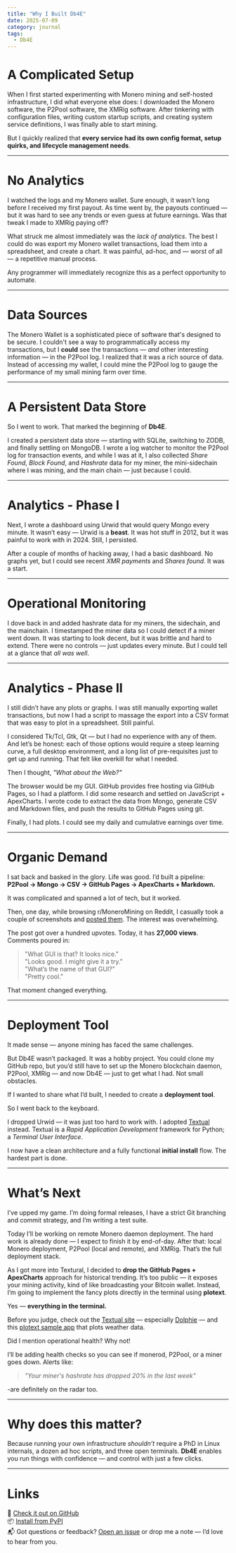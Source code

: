 ```yaml
---
title: "Why I Built Db4E"
date: 2025-07-09
category: journal
tags: 
  - Db4E
---
```


# A Complicated Setup

When I first started experimenting with Monero mining and self-hosted infrastructure, I did what everyone else does: I downloaded the Monero software, the P2Pool software, the XMRig software. After tinkering with configuration files, writing custom startup scripts, and creating system service definitions, I was finally able to start mining.

But I quickly realized that **every service had its own config format, setup quirks, and lifecycle management needs**.

---

# No Analytics

I watched the logs and my Monero wallet. Sure enough, it wasn't long before I received my first payout. As time went by, the payouts continued — but it was hard to see any trends or even guess at future earnings. Was that tweak I made to XMRig paying off?

What struck me almost immediately was the *lack of analytics*. The best I could do was export my Monero wallet transactions, load them into a spreadsheet, and create a chart. It was painful, ad-hoc, and — worst of all — a repetitive manual process.

Any programmer will immediately recognize this as a perfect opportunity to automate.

---

# Data Sources

The Monero Wallet is a sophisticated piece of software that's designed to be secure. I couldn't see a way to programmatically access my transactions, but I **could** see the transactions — *and* other interesting information — in the P2Pool log. I realized that it was a rich source of data. Instead of accessing my wallet, I could mine the P2Pool log to gauge the performance of my small mining farm over time.

---

# A Persistent Data Store

So I went to work. That marked the beginning of **Db4E**.

I created a persistent data store — starting with SQLite, switching to ZODB, and finally settling on MongoDB. I wrote a log watcher to monitor the P2Pool log for transaction events, and while I was at it, I also collected *Share Found*, *Block Found*, and *Hashrate* data for my miner, the mini-sidechain where I was mining, and the main chain — just because I could.

---

# Analytics - Phase I

Next, I wrote a dashboard using Urwid that would query Mongo every minute. It wasn’t easy — Urwid is a **beast**. It was hot stuff in 2012, but it was painful to work with in 2024. Still, I persisted.

After a couple of months of hacking away, I had a basic dashboard. No graphs yet, but I could see recent *XMR payments* and *Shares found*. It was a start.

---

# Operational Monitoring

I dove back in and added hashrate data for my miners, the sidechain, and the mainchain. I timestamped the miner data so I could detect if a miner went down. It was starting to look decent, but it was brittle and hard to extend. There were no controls — just updates every minute. But I could tell at a glance that *all was well*.

---

# Analytics - Phase II

I still didn’t have any plots or graphs. I was still manually exporting wallet transactions, but now I had a script to massage the export into a CSV format that was easy to plot in a spreadsheet. Still painful.

I considered Tk/Tcl, Gtk, Qt — but I had no experience with any of them. And let’s be honest: each of those options would require a steep learning curve, a full desktop environment, and a long list of pre-requisites just to get up and running. That felt like overkill for what I needed.

Then I thought, *"What about the Web?"*

The browser would be my GUI. GitHub provides free hosting via GitHub Pages, so I had a platform. I did some research and settled on JavaScript + ApexCharts. I wrote code to extract the data from Mongo, generate CSV and Markdown files, and push the results to GitHub Pages using git.

Finally, I had plots. I could see my daily and cumulative earnings over time.

---

# Organic Demand

I sat back and basked in the glory. Life was good. I’d built a pipeline:  
**P2Pool → Mongo → CSV → GitHub Pages → ApexCharts + Markdown.**  

It was complicated and spanned a lot of tech, but it worked.

Then, one day, while browsing r/MoneroMining on Reddit, I casually took a couple of screenshots and [posted them](https://www.reddit.com/r/MoneroMining/comments/1kvk3fc/my_mining_farm_dashboard_im_on_the_mini_sidechain/). The interest was overwhelming.

The post got over a hundred upvotes. Today, it has **27,000 views**.  Comments poured in:  

> "What GUI is that? It looks nice."  
> "Looks good. I might give it a try."  
> "What’s the name of that GUI?"  
> "Pretty cool."

That moment changed everything.

---

# Deployment Tool

It made sense — anyone mining has faced the same challenges.

But Db4E wasn’t packaged. It was a hobby project. You could clone my GitHub repo, but you’d still have to set up the Monero blockchain daemon, P2Pool, XMRig — and now Db4E — just to get what I had. Not small obstacles.

If I wanted to share what I’d built, I needed to create a **deployment tool**.

So I went back to the keyboard.

I dropped Urwid — it was just too hard to work with. I adopted [Textual]() instead. Textual is a *Rapid Application Development* framework for Python; a *Terminal User Interface*. 

I now have a clean architecture and a fully functional **initial install** flow. The hardest part is done.

---

# What’s Next

I’ve upped my game. I’m doing formal releases, I have a strict Git branching and commit strategy, and I’m writing a test suite.

Today I’ll be working on remote Monero daemon deployment. The hard work is already done — I expect to finish it by end-of-day. After that: local Monero deployment, P2Pool (local and remote), and XMRig. That’s the full deployment stack.

As I got more into Textural, I decided to **drop the GitHub Pages + ApexCharts** approach for historical trending. It’s too public — it exposes your mining activity, kind of like broadcasting your Bitcoin wallet. Instead, I’m going to implement the fancy plots directly in the terminal using **plotext**.

Yes — **everything in the terminal.**

Before you judge, check out the [Textual site](https://textual.textualize.io) — especially [Dolphie](https://github.com/Textualize/dolphie) — and this [plotext sample app](https://github.com/piccolomo/plotext#examples) that plots weather data.

Did I mention operational health?  Why not!

I’ll be adding health checks so you can see if monerod, P2Pool, or a miner goes down. Alerts like:

> *"Your miner's hashrate has dropped 20% in the last week"*  

-are definitely on the radar too.

---

# Why does this matter?

Because running your own infrastructure *shouldn’t* require a PhD in Linux internals, a dozen ad hoc scripts, and three open terminals. **Db4E** enables you run things with confidence — and control with just a few clicks.

---

# Links

👀 [Check it out on GitHub](https://github.com/NadimGhaznavi/Db4E)  
📦 [Install from PyPI](https://pypi.org/project/db4e/)  
📬 Got questions or feedback? [Open an issue](https://github.com/NadimGhaznavi/Db4E/issues) or drop me a note — I’d love to hear from you.

